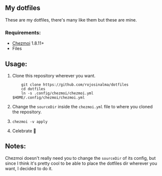 My dotfiles
---

These are my dotfiles, there's many like them but these are mine.

### Requirements:

* [Chezmoi](https://github.com/rojosinalma/dotfiles) 1.8.11+
* Files

## Usage:

1. Clone this repository wherever you want.
    ```
        git clone https://github.com/rojosinalma/dotfiles
        cd dotfiles
        ln -s .config/chezmoi/chezmoi.yml $HOME/.config/chezmoi/chezmoi.yml
    ```

2. Change the `sourceDir` inside the `chezmoi.yml` file to where you cloned the repository.
3. `chezmoi -v apply`
4. Celebrate :tada:

## Notes:

Chezmoi doesn't really need you to change the `sourceDir` of its config, but since I think it's pretty cool to be able to place the dotfiles dir wherever you want, I decided to do it.


